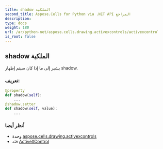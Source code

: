 ```yaml
---
title: shadow الملكية
second_title: Aspose.Cells for Python via .NET API المراجع
description:
type: docs
weight: 180
url: /ar/python-net/aspose.cells.drawing.activexcontrols/activexcontrol/shadow/
is_root: false
---
```

##  shadow الملكية

يشير إلى ما إذا كان سيتم إظهار shadow.
###  تعريف:
```python
@property
def shadow(self):
    ...
@shadow.setter
def shadow(self, value):
    ...
```

###  أنظر أيضا
* وحدة [aspose.cells.drawing.activexcontrols](../../)
* فئة [ActiveXControl](/cells/ar/python-net/aspose.cells.drawing.activexcontrols/activexcontrol)
